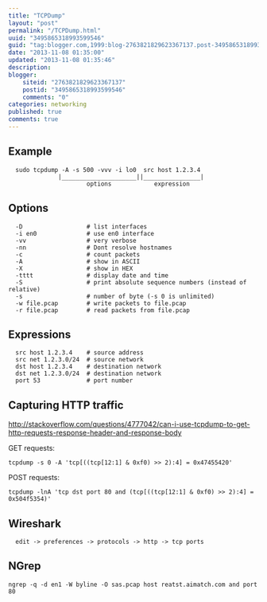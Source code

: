 ```yaml
---
title: "TCPDump"
layout: "post"
permalink: "/TCPDump.html"
uuid: "3495865318993599546"
guid: "tag:blogger.com,1999:blog-2763821829623367137.post-3495865318993599546"
date: "2013-11-08 01:35:00"
updated: "2013-11-08 01:35:46"
description: 
blogger:
    siteid: "2763821829623367137"
    postid: "3495865318993599546"
    comments: "0"
categories: networking
published: true
comments: true
---
```


Example
-------

```
  sudo tcpdump -A -s 500 -vvv -i lo0  src host 1.2.3.4
              |_____________________||________________|
                      options            expression
```

Options
-------

```
  -D                  # list interfaces
  -i en0              # use en0 interface
  -vv                 # very verbose
  -nn                 # Dont resolve hostnames
  -c                  # count packets
  -A                  # show in ASCII
  -X                  # show in HEX
  -tttt               # display date and time
  -S                  # print absolute sequence numbers (instead of relative)
  -s                  # number of byte (-s 0 is unlimited)
  -w file.pcap        # write packets to file.pcap
  -r file.pcap        # read packets from file.pcap
```


Expressions
-----------

```
  src host 1.2.3.4    # source address
  src net 1.2.3.0/24  # source network
  dst host 1.2.3.4    # destination network
  dst net 1.2.3.0/24  # destination network
  port 53             # port number
```


Capturing HTTP traffic
----------------------

http://stackoverflow.com/questions/4777042/can-i-use-tcpdump-to-get-http-requests-response-header-and-response-body

GET requests:

```
tcpdump -s 0 -A 'tcp[((tcp[12:1] & 0xf0) >> 2):4] = 0x47455420'
```


POST requests:

```
tcpdump -lnA 'tcp dst port 80 and (tcp[((tcp[12:1] & 0xf0) >> 2):4] = 0x504f5354)'
```


Wireshark
---------

```
  edit -> preferences -> protocols -> http -> tcp ports
```


NGrep
-----

```
ngrep -q -d en1 -W byline -O sas.pcap host reatst.aimatch.com and port 80
```
